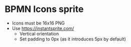 # BPMN Icons sprite

- Icons must be 16x16 PNG
- Use https://instantsprite.com/
  - Vertical orientation
  - Set padding to 0px (as it introduces 5px by default)
